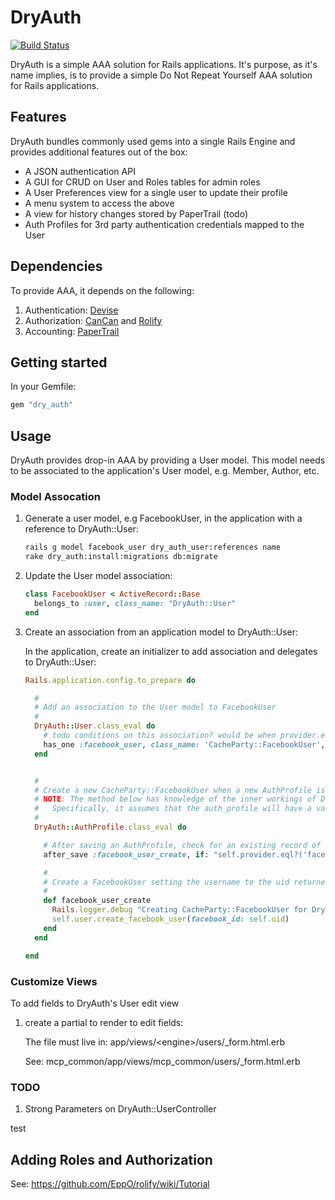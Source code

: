 # DryAuth

[![Build Status](https://semaphoreapp.com/api/v1/projects/6a4f592a-4a69-4976-983f-c10726d6a718/130967/shields_badge.png )](https://semaphoreapp.com/api/v1/projects/6a4f592a-4a69-4976-983f-c10726d6a718/130967/shields_badge.png)

DryAuth is a simple AAA solution for Rails applications. 
It's purpose, as it's name implies, is to provide a simple Do Not Repeat Yourself AAA solution for Rails applications.

## Features

DryAuth bundles commonly used gems into a single Rails Engine and provides additional features out of the box:

* A JSON authentication API
* A GUI for CRUD on User and Roles tables for admin roles
* A User Preferences view for a single user to update their profile
* A menu system to access the above
* A view for history changes stored by PaperTrail (todo)
* Auth Profiles for 3rd party authentication credentials mapped to the User

## Dependencies

To provide AAA, it depends on the following:

1. Authentication: [Devise](https://github.com/plataformatec/devise)
1. Authorization: [CanCan](https://github.com/ryanb/cancan) and [Rolify](https://github.com/EppO/rolify)
1. Accounting: [PaperTrail](https://github.com/airblade/paper_trail)


## Getting started

In your Gemfile:

```ruby
gem "dry_auth"
```

## Usage

DryAuth provides drop-in AAA by providing a User model.
This model needs to be associated to the application's User model, e.g. Member, Author, etc.

### Model Assocation

1. Generate a user model, e.g FacebookUser, in the application with a reference to DryAuth::User:

	```bash
	rails g model facebook_user dry_auth_user:references name
	rake dry_auth:install:migrations db:migrate
	```

1. Update the User model association:

	```ruby
	class FacebookUser < ActiveRecord::Base
	  belongs_to :user, class_name: "DryAuth::User"
	end
	```

1. Create an association from an application model to DryAuth::User:

	In the application, create an initializer to add association and delegates to DryAuth::User:

	```ruby
	Rails.application.config.to_prepare do

	  # 
	  # Add an association to the User model to FacebookUser
	  #
	  DryAuth::User.class_eval do
	    # todo conditions on this association? would be when provider.eql? 'facebook'
	    has_one :facebook_user, class_name: 'CacheParty::FacebookUser', dependent: :destroy
	  end


	  # 
	  # Create a new CacheParty::FacebookUser when a new AuthProfile is created and the provider name is 'facebook'
	  # NOTE: The method below has knowledge of the inner workings of DryAuth User and AuthUser classes
	  #   Specifically, it assumes that the auth_profile will have a valid reference to a user (which is reasonable)
	  #
	  DryAuth::AuthProfile.class_eval do

	    # After saving an AuthProfile, check for an existing record of FacebookUser and create one if it doesn't exist
	    after_save :facebook_user_create, if: "self.provider.eql?('facebook') and self.user.facebook_user.nil?"

	    #
	    # Create a FacebookUser setting the username to the uid returned from facebook
	    #
	    def facebook_user_create
	      Rails.logger.debug "Creating CacheParty::FacebookUser for DryAuth::User from #{ __FILE__ }\n"
	      self.user.create_facebook_user(facebook_id: self.uid)
	    end
	  end

	end
	```

### Customize Views

To add fields to DryAuth's User edit view

1. create a partial to render to edit fields:

	The file must live in:  app/views/\<engine\>/users/\_form.html.erb

	See: mcp_common/app/views/mcp_common/users/\_form.html.erb

### TODO

1. Strong Parameters on DryAuth::UserController

test


## Adding Roles and Authorization

See: https://github.com/EppO/rolify/wiki/Tutorial



